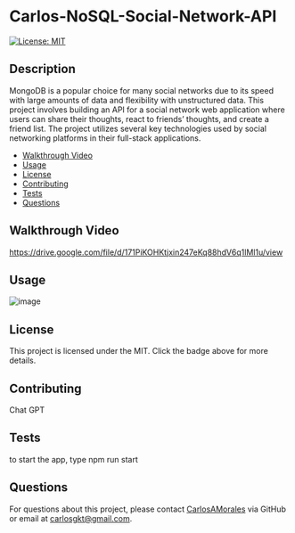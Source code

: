 # Carlos-NoSQL-Social-Network-API

[![License: MIT](https://img.shields.io/badge/License-MIT-yellow.svg)](https://opensource.org/licenses/MIT)

## Description

MongoDB is a popular choice for many social networks due to its speed with large amounts of data and flexibility with unstructured data. This project involves building an API for a social network web application where users can share their thoughts, react to friends’ thoughts, and create a friend list. The project utilizes several key technologies used by social networking platforms in their full-stack applications.

- [Walkthrough Video](#installation)
- [Usage](#usage)
- [License](#license)
- [Contributing](#contributing)
- [Tests](#tests)
- [Questions](#questions)

## Walkthrough Video

https://drive.google.com/file/d/171PiKOHKtjxin247eKq88hdV6q1lMl1u/view

## Usage

![image](https://github.com/carlosamorales/Carlos-NoSQL-Social-Network-API/assets/7796766/b8f13ae0-4405-41c5-b0a7-75ad2ca5fb5b)


## License

This project is licensed under the MIT. Click the badge above for more details.

## Contributing

Chat GPT

## Tests

to start the app, type npm run start

## Questions

For questions about this project, please contact [CarlosAMorales](https://github.com/CarlosAMorales) via GitHub or email at carlosgkt@gmail.com.

